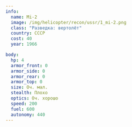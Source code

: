 ```yaml
---
info:
  name: Mi-2
  image: /img/helicopter/recon/ussr/1_mi-2.png
  class: "Разведка: вертолёт"
  country: СССР
  cost: 40
  year: 1966

body:
  hp: 4
  armor_front: 0
  armor_side: 0
  armor_rear: 0
  armor_top: 0
  size: Оч. мал.
  stealth: Плохо
  optics: Оч. хорошо
  speed: 200
  fuel: 600
  autonomy: 440
---
```

